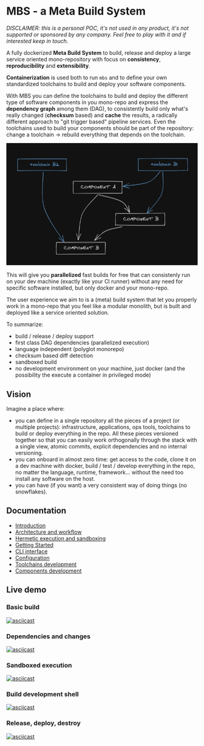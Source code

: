 # MBS - a Meta Build System

*DISCLAIMER: this is a personal POC, it's not used in any product, it's not supported or sponsored by any company. Feel free to play with it and if interested keep in touch.*

A fully dockerized **Meta Build System** to build, release and deploy a large service oriented mono-repository with focus on **consistency**, **reproducibility** and **extensibility**.

**Containerization** is used both to run `mbs` and to define your own standardized toolchains to build and deploy your software components.

With MBS you can define the toolchains to build and deploy the different type of software components in you mono-repo and express the **dependency graph** among them (DAG), to consistently build only what's really changed (**checksum** based) and **cache** the results, a radically different approach to "git trigger based" pipeline services. Even the toolchains used to build your components should be part of the repository: change a toolchain -> rebuild everything that depends on the toolchain.

![image info](./docs/schema-deps-graph.png)

This will give you **parallelized** fast builds for free that can consistenly run on your dev machine (exactly like your CI runner) without any need for specific software installed, but only docker and your mono-repo.

The user experience we aim to is a (meta) build system that let you properly work in a mono-repo that you feel like a modular monolith, but is built and deployed like a service oriented solution.

To summarize:
- build / release / deploy support
- first class DAG dependencies (parallelized execution)
- language independent (polyglot monorepo)
- checksum based diff detection
- sandboxed build
- no development environment on your machine, just docker (and the possibility the execute a container in privileged mode)

## Vision

Imagine a place where:
- you can define in a single repository all the pieces of a project (or multiple projects): infrastructure, applications, ops tools, toolchains to build or deploy everything in the repo. All these pieces versioned together so that you can easily work orthogonally through the stack with a single view, atomic commits, explicit dependencies and no internal versioning.
- you can onboard in almost zero time: get access to the code, clone it on a dev machine with docker, build / test / develop everything in the repo, no matter the language, runtime, framework... without the need too install any software on the host.
- you can have (if you want) a very consistent way of doing things (no snowflakes).

## Documentation
  * [Introduction](docs/introduction.md)
  * [Architecture and workflow](docs/architecture-and-workflow.md)
  * [Hermetic execution and sandboxing](docs/hermetic-execution-and-sandboxing.md)
  * [Getting Started](docs/getting-started.md)
  * [CLI interface](docs/cli-interface.md)
  * [Configuration](docs/configuration.md)
  * [Toolchains development](docs/toolchains-development.md)
  * [Components development](docs/components-development.md)

## Live demo

### Basic build

[![asciicast](https://asciinema.org/a/qD31M65fXERAWFNlRbIIlI1a4.svg)](https://asciinema.org/a/qD31M65fXERAWFNlRbIIlI1a4)

### Dependencies and changes

[![asciicast](https://asciinema.org/a/fwnUh7imRYHAof669bpSP4OwE.svg)](https://asciinema.org/a/fwnUh7imRYHAof669bpSP4OwE)

### Sandboxed execution

[![asciicast](https://asciinema.org/a/IN3OPJhjKpwRPA5dBqeJty4EZ.svg)](https://asciinema.org/a/IN3OPJhjKpwRPA5dBqeJty4EZ)

### Build development shell

[![asciicast](https://asciinema.org/a/06xg1ia6ClqCBDiYFLKVWZdTS.svg)](https://asciinema.org/a/06xg1ia6ClqCBDiYFLKVWZdTS)

### Release, deploy, destroy

[![asciicast](https://asciinema.org/a/sKEWH3tcyl8sszpSps39T8BgF.svg)](https://asciinema.org/a/sKEWH3tcyl8sszpSps39T8BgF)
